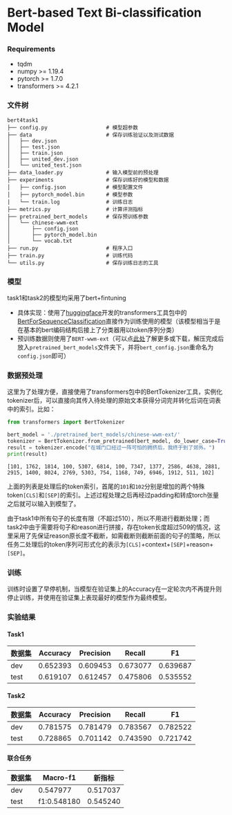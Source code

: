 # Bert-based Text Bi-classification Model

### Requirements

* tqdm
* numpy >= 1.19.4
* pytorch >= 1.7.0
* transformers >= 4.2.1

### 文件树

```
bert4task1
├── config.py					# 模型超参数
├── data						# 保存训练验证以及测试数据
│   ├── dev.json
│   ├── test.json
│   ├── train.json
│   ├── united_dev.json
│   └── united_test.json
├── data_loader.py				# 输入模型前的预处理
├── experiments					# 保存训练好的模型和数据
│   ├── config.json				# 模型配置文件
│   ├── pytorch_model.bin		# 模型参数
|	└── train.log				# 训练日志
├── metrics.py					# 计算评测指标
├── pretrained_bert_models		# 保存预训练参数
│   └── chinese-wwm-ext
│       ├── config.json
│       ├── pytorch_model.bin
│       └── vocab.txt
├── run.py						# 程序入口
├── train.py					# 训练代码
└── utils.py					# 保存训练日志的工具
```

### 模型

task1和task2的模型均采用了bert+fintuning

* 具体实现：使用了[huggingface](https://huggingface.co/)开发的transformers工具包中的[BertForSequenceClassification](https://huggingface.co/transformers/model_doc/bert.html#bertforsequenceclassification)直接作为训练使用的模型（该模型相当于是在基本的bert编码结构后接上了分类器用以token序列分类）
* 预训练数据则使用了`BERT-wwm-ext`（可以点[此处](https://github.com/ymcui/Chinese-BERT-wwm)了解更多或下载，解压完成后放入`pretrained_bert_models`文件夹下，并将`bert_config.json`重命名为`config.json`即可）

### 数据预处理

这里为了处理方便，直接使用了transformers包中的BertTokenizer工具，实例化tokenizer后，可以直接向其传入待处理的原始文本获得分词完并转化后词在词表中的索引。比如：

```python
from transformers import BertTokenizer

bert_model = './pretrained_bert_models/chinese-wwm-ext/'
tokenizer = BertTokenizer.from_pretrained(bert_model, do_lower_case=True)
result = tokenizer.encode("在城门口经过一阵可怕的拥挤后，我终于到了郊外。")
print(result)
```

```
[101, 1762, 1814, 100, 5307, 6814, 100, 7347, 1377, 2586, 4638, 2881, 2915, 1400, 8024, 2769, 5303, 754, 1168, 749, 6946, 1912, 511, 102]
```

上面的列表是处理后的token索引，首尾的`101`和`102`分别是增加的两个特殊token`[CLS]`和`[SEP]`的索引。上述过程处理之后再经过padding和转成torch张量之后就可以输入到模型了。

由于task1中所有句子的长度有限（不超过510），所以不用进行截断处理；而task2中由于需要将句子和reason进行拼接，存在token长度超过509的情况，这里采用了先保证reason原长度不截断，如需截断则截断前面的句子的策略，所以任务二处理后的token序列可形式化的表示为`[CLS]`+context+`[SEP]`+reason+`[SEP]`。

### 训练

训练时设置了早停机制，当模型在验证集上的Accuracy在一定轮次内不再提升则停止训练，并使用在验证集上表现最好的模型作为最终模型。

### 实验结果

#### Task1

| 数据集 | Accuracy | Precision | Recall   | F1       |
| ------ | -------- | --------- | -------- | -------- |
| dev    | 0.652393 | 0.609453  | 0.673077 | 0.639687 |
| test   | 0.619107 | 0.612457  | 0.475806 | 0.535552 |

#### Task2

| 数据集 | Accuracy | Precision | Recall   | F1       |
| ------ | -------- | --------- | -------- | -------- |
| dev    | 0.781575 | 0.781479  | 0.783567 | 0.782522 |
| test   | 0.728865 | 0.701142  | 0.743590 | 0.721742 |

#### 联合任务

| 数据集 | Macro-f1    | 新指标   |
| ------ | ----------- | -------- |
| dev    | 0.547977    | 0.517037 |
| test   | f1:0.548180 | 0.545240 |

